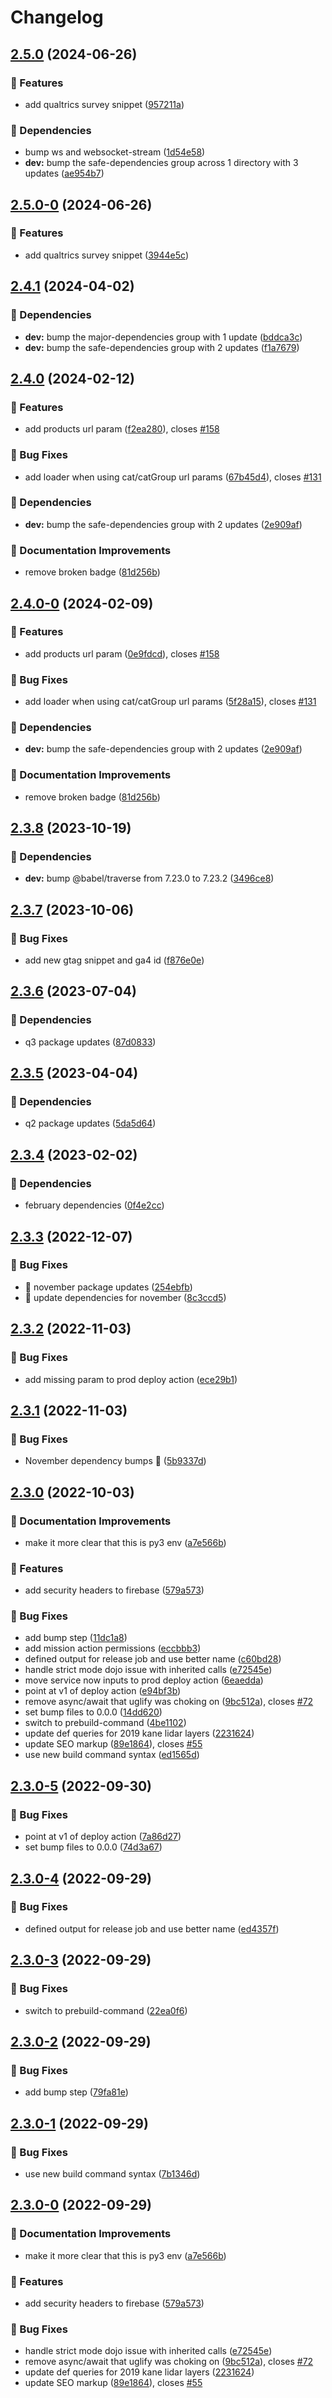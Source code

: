 # Changelog

## [2.5.0](https://github.com/agrc/raster/compare/v2.4.1...v2.5.0) (2024-06-26)


### 🚀 Features

* add qualtrics survey snippet ([957211a](https://github.com/agrc/raster/commit/957211ae9333364aae3a8b243082629f8f92ea2a))


### 🌲 Dependencies

* bump ws and websocket-stream ([1d54e58](https://github.com/agrc/raster/commit/1d54e583e6708fd0fac14de90e00f52df0bb98a5))
* **dev:** bump the safe-dependencies group across 1 directory with 3 updates ([ae954b7](https://github.com/agrc/raster/commit/ae954b79a77ea999b14e023245f466c142ae6981))

## [2.5.0-0](https://github.com/agrc/raster/compare/v2.4.1...v2.5.0-0) (2024-06-26)


### 🚀 Features

* add qualtrics survey snippet ([3944e5c](https://github.com/agrc/raster/commit/3944e5c67ecd458857fd5d182b9c7220ec8cde5c))

## [2.4.1](https://github.com/agrc/raster/compare/v2.4.0...v2.4.1) (2024-04-02)


### 🌲 Dependencies

* **dev:** bump the major-dependencies group with 1 update ([bddca3c](https://github.com/agrc/raster/commit/bddca3c03b118fb8b2203bca1252f04c74d9a0e7))
* **dev:** bump the safe-dependencies group with 2 updates ([f1a7679](https://github.com/agrc/raster/commit/f1a7679566987a441d35f4101c2deae4d84120c5))

## [2.4.0](https://github.com/agrc/raster/compare/v2.3.8...v2.4.0) (2024-02-12)


### 🚀 Features

* add products url param ([f2ea280](https://github.com/agrc/raster/commit/f2ea280ba548c91554e7033b9ab67e4725ad2598)), closes [#158](https://github.com/agrc/raster/issues/158)


### 🐛 Bug Fixes

* add loader when using cat/catGroup url params ([67b45d4](https://github.com/agrc/raster/commit/67b45d4ab401dd6f06ce3b021299bf95c30dda70)), closes [#131](https://github.com/agrc/raster/issues/131)


### 🌲 Dependencies

* **dev:** bump the safe-dependencies group with 2 updates ([2e909af](https://github.com/agrc/raster/commit/2e909afcf50fb7bc9ca6c2381447abf529ab245f))


### 📖 Documentation Improvements

* remove broken badge ([81d256b](https://github.com/agrc/raster/commit/81d256b0000833ebaaa7a77bb2b12ee18e21f859))

## [2.4.0-0](https://github.com/agrc/raster/compare/v2.3.8...v2.4.0-0) (2024-02-09)


### 🚀 Features

* add products url param ([0e9fdcd](https://github.com/agrc/raster/commit/0e9fdcd5f4b0f923d249ff6cf6d6ea70ac4e74cc)), closes [#158](https://github.com/agrc/raster/issues/158)


### 🐛 Bug Fixes

* add loader when using cat/catGroup url params ([5f28a15](https://github.com/agrc/raster/commit/5f28a15ae26e426df4a32fc8ffa38e867355b0c0)), closes [#131](https://github.com/agrc/raster/issues/131)


### 🌲 Dependencies

* **dev:** bump the safe-dependencies group with 2 updates ([2e909af](https://github.com/agrc/raster/commit/2e909afcf50fb7bc9ca6c2381447abf529ab245f))


### 📖 Documentation Improvements

* remove broken badge ([81d256b](https://github.com/agrc/raster/commit/81d256b0000833ebaaa7a77bb2b12ee18e21f859))

## [2.3.8](https://github.com/agrc/raster/compare/v2.3.7...v2.3.8) (2023-10-19)


### 🌲 Dependencies

* **dev:** bump @babel/traverse from 7.23.0 to 7.23.2 ([3496ce8](https://github.com/agrc/raster/commit/3496ce8c13d76777cf3aaaae1988f8509bd6d66c))

## [2.3.7](https://github.com/agrc/raster/compare/v2.3.6...v2.3.7) (2023-10-06)


### 🐛 Bug Fixes

* add new gtag snippet and ga4 id ([f876e0e](https://github.com/agrc/raster/commit/f876e0ef546a7600ab773127487a0ed590513c71))

## [2.3.6](https://github.com/agrc/raster/compare/v2.3.5...v2.3.6) (2023-07-04)


### 🌲 Dependencies

* q3 package updates ([87d0833](https://github.com/agrc/raster/commit/87d0833699a1e73490fd70d6aa5339e86205b4bf))

## [2.3.5](https://github.com/agrc/raster/compare/v2.3.4...v2.3.5) (2023-04-04)


### 🌲 Dependencies

* q2 package updates ([5da5d64](https://github.com/agrc/raster/commit/5da5d64a9c0b6fa99c3189e008530d673bd794ba))

## [2.3.4](https://github.com/agrc/raster/compare/v2.3.3...v2.3.4) (2023-02-02)


### 🌲 Dependencies

* february dependencies ([0f4e2cc](https://github.com/agrc/raster/commit/0f4e2cc10e61543bfcdb9c63bdf2da7239e5aeef))

## [2.3.3](https://github.com/agrc/raster/compare/v2.3.2...v2.3.3) (2022-12-07)


### 🐛 Bug Fixes

* :evergreen_tree: november package updates ([254ebfb](https://github.com/agrc/raster/commit/254ebfbaf824ecdda07d5cd95e6de57df253d985))
* :evergreen_tree: update dependencies for november ([8c3ccd5](https://github.com/agrc/raster/commit/8c3ccd55b275bcf3c6a600017ca7727736b77404))

## [2.3.2](https://github.com/agrc/raster/compare/v2.3.1...v2.3.2) (2022-11-03)


### 🐛 Bug Fixes

* add missing param to prod deploy action ([ece29b1](https://github.com/agrc/raster/commit/ece29b11ba63b4224d38e429b2ab5744bc9661d4))

## [2.3.1](https://github.com/agrc/raster/compare/v2.3.0...v2.3.1) (2022-11-03)


### 🐛 Bug Fixes

* November dependency bumps 🌲 ([5b9337d](https://github.com/agrc/raster/commit/5b9337d95d6a8e5ff21d54e8d1ee907e0dd8005f))

## [2.3.0](https://github.com/agrc/raster/compare/v2.2.7...v2.3.0) (2022-10-03)


### 📖 Documentation Improvements

* make it more clear that this is py3 env ([a7e566b](https://github.com/agrc/raster/commit/a7e566ba8ad96233dc7733b29e0903bcda240bc1))


### 🚀 Features

* add security headers to firebase ([579a573](https://github.com/agrc/raster/commit/579a573e72f7882529878f1305f810959c88cdbc))


### 🐛 Bug Fixes

* add bump step ([11dc1a8](https://github.com/agrc/raster/commit/11dc1a80c90a23daeac15214d7deff22e4e6c603))
* add mission action permissions ([eccbbb3](https://github.com/agrc/raster/commit/eccbbb3d5ba329bd3c8095c7d31e713e1cdca45c))
* defined output for release job and use better name ([c60bd28](https://github.com/agrc/raster/commit/c60bd2864c6db966c8b49a1f7d9fb9a21043c268))
* handle strict mode dojo issue with inherited calls ([e72545e](https://github.com/agrc/raster/commit/e72545e1e339679a5041d97bf3542e5900af44bc))
* move service now inputs to prod deploy action ([6eaedda](https://github.com/agrc/raster/commit/6eaeddacdbc80f48821b996c60fe3cb131000737))
* point at v1 of deploy action ([e94bf3b](https://github.com/agrc/raster/commit/e94bf3b93f4ab7c11ee66830a34f30f87fc50250))
* remove async/await that uglify was choking on ([9bc512a](https://github.com/agrc/raster/commit/9bc512aae560274ba248773455beeda576b6cdb4)), closes [#72](https://github.com/agrc/raster/issues/72)
* set bump files to 0.0.0 ([14dd620](https://github.com/agrc/raster/commit/14dd620b57520e8fa9a5cf6024896c81ad9e7974))
* switch to prebuild-command ([4be1102](https://github.com/agrc/raster/commit/4be11020004a138c0a862b719b5743edff752b80))
* update def queries for 2019 kane lidar layers ([2231624](https://github.com/agrc/raster/commit/2231624d9c1d4571404d06f7256d9bf149175fce))
* update SEO markup ([89e1864](https://github.com/agrc/raster/commit/89e18643a6bd1f427f0b4008cdff1c57c157b8d2)), closes [#55](https://github.com/agrc/raster/issues/55)
* use new build command syntax ([ed1565d](https://github.com/agrc/raster/commit/ed1565de54ce5238bd20342c7dd0355b5dec19f2))

## [2.3.0-5](https://github.com/agrc/raster/compare/v2.3.0-4...v2.3.0-5) (2022-09-30)


### 🐛 Bug Fixes

* point at v1 of deploy action ([7a86d27](https://github.com/agrc/raster/commit/7a86d2718c9900f328694be49baa28fdf62f2d6f))
* set bump files to 0.0.0 ([74d3a67](https://github.com/agrc/raster/commit/74d3a677e1a05f8639ef676bddaebbbb2fbe95e4))

## [2.3.0-4](https://github.com/agrc/raster/compare/v2.3.0-3...v2.3.0-4) (2022-09-29)


### 🐛 Bug Fixes

* defined output for release job and use better name ([ed4357f](https://github.com/agrc/raster/commit/ed4357fd264e00af978a01afb0e9b589ce2048f4))

## [2.3.0-3](https://github.com/agrc/raster/compare/v2.3.0-2...v2.3.0-3) (2022-09-29)


### 🐛 Bug Fixes

* switch to prebuild-command ([22ea0f6](https://github.com/agrc/raster/commit/22ea0f67072327ef1c3b851be9a70fd94933164f))

## [2.3.0-2](https://github.com/agrc/raster/compare/v2.3.0-1...v2.3.0-2) (2022-09-29)


### 🐛 Bug Fixes

* add bump step ([79fa81e](https://github.com/agrc/raster/commit/79fa81ed653de61950a3cce2850e7231b0df7979))

## [2.3.0-1](https://github.com/agrc/raster/compare/v2.3.0-0...v2.3.0-1) (2022-09-29)


### 🐛 Bug Fixes

* use new build command syntax ([7b1346d](https://github.com/agrc/raster/commit/7b1346d9d506db27a9cbe2017ef442d26cf4c170))

## [2.3.0-0](https://github.com/agrc/raster/compare/v2.2.7...v2.3.0-0) (2022-09-29)


### 📖 Documentation Improvements

* make it more clear that this is py3 env ([a7e566b](https://github.com/agrc/raster/commit/a7e566ba8ad96233dc7733b29e0903bcda240bc1))


### 🚀 Features

* add security headers to firebase ([579a573](https://github.com/agrc/raster/commit/579a573e72f7882529878f1305f810959c88cdbc))


### 🐛 Bug Fixes

* handle strict mode dojo issue with inherited calls ([e72545e](https://github.com/agrc/raster/commit/e72545e1e339679a5041d97bf3542e5900af44bc))
* remove async/await that uglify was choking on ([9bc512a](https://github.com/agrc/raster/commit/9bc512aae560274ba248773455beeda576b6cdb4)), closes [#72](https://github.com/agrc/raster/issues/72)
* update def queries for 2019 kane lidar layers ([2231624](https://github.com/agrc/raster/commit/2231624d9c1d4571404d06f7256d9bf149175fce))
* update SEO markup ([89e1864](https://github.com/agrc/raster/commit/89e18643a6bd1f427f0b4008cdff1c57c157b8d2)), closes [#55](https://github.com/agrc/raster/issues/55)
